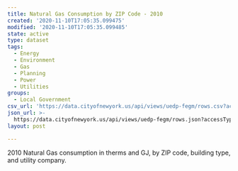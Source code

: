 ```yaml
---
title: Natural Gas Consumption by ZIP Code - 2010
created: '2020-11-10T17:05:35.099475'
modified: '2020-11-10T17:05:35.099485'
state: active
type: dataset
tags:
  - Energy
  - Environment
  - Gas
  - Planning
  - Power
  - Utilities
groups:
  - Local Government
csv_url: 'https://data.cityofnewyork.us/api/views/uedp-fegm/rows.csv?accessType=DOWNLOAD'
json_url: >-
  https://data.cityofnewyork.us/api/views/uedp-fegm/rows.json?accessType=DOWNLOAD
layout: post

---
```

2010 Natural Gas consumption in therms and GJ, by ZIP code, building type, and utility company.
